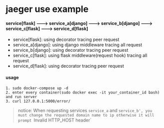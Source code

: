
# jaeger use example

#### service[flask] ---> service_a[django] ---> service_b[django] ---> service_c[flask] ---> service_d[flask]

- service[flask]: using decorator tracing peer request
- service_a[django]: using django middleware tracing all request
- service_b[django]: using decorator tracing peer request
- service_c[flask]: using flask middleware(request hook) tracing all request
- service_d[flask]: using decorator tracing peer request


#### usage
```shell
1. sudo docker-compose up -d
2. enter every container(sudo docker exec -it your_container_id bash) and run server
3. curl 127.0.0.1:5000/error/
```

> notice: When requesting services `service_a` and `service_b', you must change the requested domain name to ip
> otherwise it will prompt `Invalid HTTP_HOST header`
